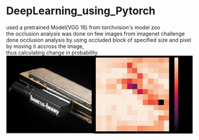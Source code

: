 # DeepLearning_using_Pytorch
used a pretrained Model(VGG 16) from torchvision's model zoo <br>the occlusion analysis was done on few images from imagenet challenge<br> 
done occlusion analysis by using occluded block of specified size and pixel by moving it accross the image,<br>thus calculating change in probability
![GitHub Logo](https://github.com/rishab-gangwar/DeepLearning_using_Pytorch/blob/master/originalandocclusion.png)
